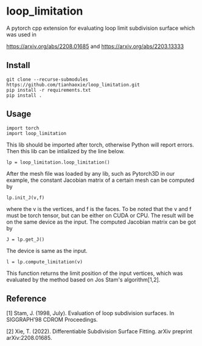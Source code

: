 # loop_limitation

A pytorch cpp extension for evaluating loop limit subdivision surface which was used in

https://arxiv.org/abs/2208.01685
and
https://arxiv.org/abs/2203.13333

## Install

```
git clone --recurse-submodules https://github.com/tianhaoxie/loop_limitation.git
pip install -r requirements.txt
pip install .
```

## Usage
```
import torch
import loop_limitation
```
This lib should be imported after torch, otherwise Python will report errors.
Then this lib can be intialized by the line below.
```
lp = loop_limitation.loop_limitation()
```
After the mesh file was loaded by any lib, such as Pytorch3D in our example, the constant Jacobian matrix of a certain mesh
can be computed by
```
lp.init_J(v,f)
```
where the v is the vertices, and f is the faces. To be noted that the v and f must be torch tensor, but can be either on CUDA or CPU. The result 
will be on the same device as the input.
The computed Jacobian matrix can be got by
```
J = lp.get_J()
```
The device is same as the input.
```
l = lp.compute_limitation(v)
```
This function returns the limit position of the input vertices, which was evaluated by the method based on Jos Stam's algorithm[1,2].



## Reference
[1] Stam, J. (1998, July). Evaluation of loop subdivision surfaces. In SIGGRAPH’98 CDROM Proceedings.

[2] Xie, T. (2022). Differentiable Subdivision Surface Fitting. arXiv preprint arXiv:2208.01685.


